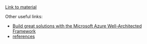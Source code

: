 [Link to material](https://learn.microsoft.com/en-us/training/paths/microsoft-azure-fundamentals-describe-cloud-concepts/)

Other useful links:
- [Build great solutions with the Microsoft Azure Well-Architected Framework](https://learn.microsoft.com/en-us/training/paths/azure-well-architected-framework/)
- [references](https://learn.microsoft.com/en-us/training/modules/intro-to-azure-hybrid-services/)
